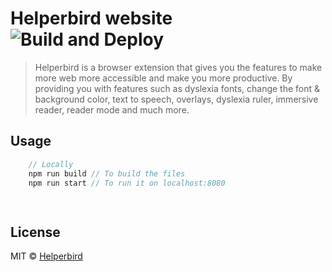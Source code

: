# Helperbird website  ![Build and Deploy](https://github.com/Helperbird/website/workflows/Build%20and%20Deploy/badge.svg?branch=master)
> Helperbird is a browser extension that gives you the features to make more web more accessible and make you more productive. By providing you with features such as dyslexia fonts, change the font & background color, text to speech, overlays, dyslexia ruler, immersive reader, reader mode and much more.


## Usage

```js
    // Locally 
    npm run build // To build the files
    npm run start // To run it on localhost:8080

    
```

## License

MIT © [Helperbird](https://www.helperbird.com)
